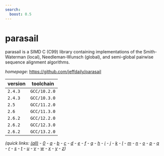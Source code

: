 ```yaml
---
search:
  boost: 0.5
---
```

# parasail

parasail is a SIMD C (C99) library containing implementations  of the Smith-Waterman (local), Needleman-Wunsch (global), and semi-global  pairwise sequence alignment algorithms.

*homepage*: <https://github.com/jeffdaily/parasail>

version | toolchain
--------|----------
``2.4.3`` | ``GCC/10.2.0``
``2.4.3`` | ``GCC/10.3.0``
``2.5`` | ``GCC/11.2.0``
``2.6`` | ``GCC/11.3.0``
``2.6.2`` | ``GCC/12.2.0``
``2.6.2`` | ``GCC/12.3.0``
``2.6.2`` | ``GCC/13.2.0``


*(quick links: [(all)](../index.md) - [0](../0/index.md) - [a](../a/index.md) - [b](../b/index.md) - [c](../c/index.md) - [d](../d/index.md) - [e](../e/index.md) - [f](../f/index.md) - [g](../g/index.md) - [h](../h/index.md) - [i](../i/index.md) - [j](../j/index.md) - [k](../k/index.md) - [l](../l/index.md) - [m](../m/index.md) - [n](../n/index.md) - [o](../o/index.md) - [p](../p/index.md) - [q](../q/index.md) - [r](../r/index.md) - [s](../s/index.md) - [t](../t/index.md) - [u](../u/index.md) - [v](../v/index.md) - [w](../w/index.md) - [x](../x/index.md) - [y](../y/index.md) - [z](../z/index.md))*

